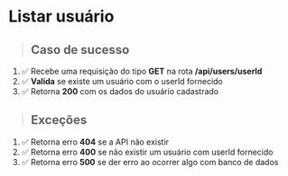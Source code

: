 # Listar usuário

> ## Caso de sucesso

1. ✅ Recebe uma requisição do tipo **GET** na rota **/api/users/userId**
2. ✅ **Valida** se existe um usuário com o userId fornecido
3. ✅ Retorna **200** com os dados do usuário cadastrado

> ## Exceções

1. ✅ Retorna erro **404** se a API não existir
2. ✅ Retorna erro **400** se não existir um usuário com userId fornecido
3. ✅ Retorna erro **500** se der erro ao ocorrer algo com banco de dados